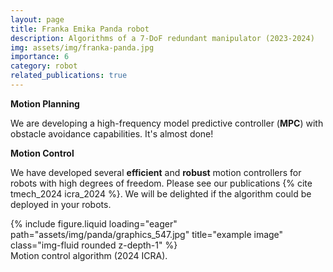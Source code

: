 ```yaml
---
layout: page
title: Franka Emika Panda robot
description: Algorithms of a 7-DoF redundant manipulator (2023-2024)
img: assets/img/franka-panda.jpg
importance: 6
category: robot
related_publications: true
---
```


**Motion Planning**

We are developing a high-frequency model predictive controller (**MPC**) with obstacle avoidance capabilities. It's almost done!

**Motion Control**

We have developed several **efficient** and **robust** motion controllers for robots with high degrees of freedom. Please see our publications {% cite tmech_2024 icra_2024 %}. We will be delighted if the algorithm could be deployed in your robots.

<div class="row">
    <div class="col-sm mt-3 mt-md-0">
        {% include figure.liquid loading="eager" path="assets/img/panda/graphics_547.jpg" title="example image" class="img-fluid rounded z-depth-1" %}
    </div>
</div>
<div class="caption">
    Motion control algorithm (2024 ICRA).
</div>
